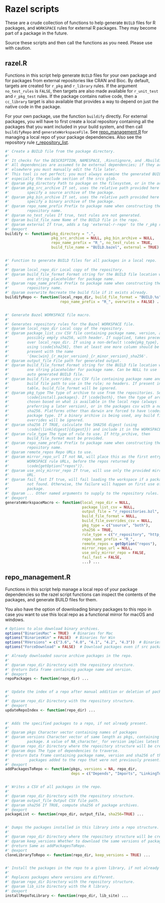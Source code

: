 # Razel scripts

These are a crude collection of functions to help generate `BUILD` files for R
packages, and `WORKSPACE` rules for external R packages. They may become part
of a package in the future.

Source these scripts and then call the functions as you need. Please use with
caution.

## razel.R

Functions in this script help generate `BUILD` files for your own package and
for packages from external repositories like CRAN and Bioc. By default, targets
are created for `r_pkg` and `r_library` rules. If the argument `no_test_rules`
is `FALSE`, then targets are also made available for `r_unit_test` and
`r_pkg_test` rules. If the package contains native code, then a `cc_library`
target is also available that provides a way to depend on just the native code
in the package.

For your own package, use the function `buildify` directly. For external
packages, you will have to first create a local repository containing all the
packages that you want included in your build system, and then call
`buildifyRepo` and `generateWorkspaceFile`. See
[repo_management.R](#repo_managementr) for managing a local repo of your package
dependencies. Also see the repository rule
[r_repository_list][r_repository_list].

```R
#' Create a BUILD file from the package directory.
#'
#' It checks for the DESCRIPTION, NAMESPACE, .Rinstignore, and .Rbuildignore files.
#' All dependencies are assumed to be external dependencies; if they are present
#' elsewhere you must manually edit the file later.
#' This tool is not perfect; you must always examine the generated BUILD file,
#' especially the exclude section of the srcs glob.
#' @param pkg_directory Path to package on the filesystem, or in the archive.
#' @param pkg_src_archive If set, uses the relative path provided here to
#'        specify a source archive of the package.
#' @param pkg_bin_archive If set, uses the relative path provided here to
#'        specify a binary archive of the package.
#' @param repo_name_prefix Prefix to package name when constructing the bazel
#'        repository name.
#' @param no_test_rules If true, test rules are not generated.
#' @param build_file_name Name of the BUILD file in the repo.
#' @param external If true, adds a tag 'external-r-repo' to the r_pkg rule.
#' @export
buildify <- function(pkg_directory = ".",
                     pkg_src_archive = NULL, pkg_bin_archive = NULL,
                     repo_name_prefix = "R_", no_test_rules = TRUE,
                     build_file_name = "BUILD.bazel", external = TRUE) ...


#' Function to generate BUILD files for all packages in a local repo.
#'
#' @param local_repo_dir Local copy of the repository.
#' @param build_file_format Format string for the BUILD file location with
#'        one string placeholder for package name.
#' @param repo_name_prefix Prefix to package name when constructing the bazel
#'        repository name.
#' @param overwrite Recreate the build file if it exists already.
buildifyRepo <- function(local_repo_dir, build_file_format = "BUILD.%s",
                         repo_name_prefix = "R_", overwrite = FALSE) ...


#' Generate Bazel WORKSPACE file macro.
#'
#' Generates repository rules for the Bazel WORKSPACE file.
#' @param local_repo_dir Local copy of the repository.
#' @param package_list_csv CSV file containing package name, version, and
#'        possibly empty sha256, with header. If supplied, takes precedence
#'        over local_repo_dir. If using a non-default \code{pkg_type}, and
#'        using \code{sha256}, then at least one more column should be
#'        present with the name
#'        '{mac|win}_{r_major_version}_{r_minor_version}_sha256'.
#' @param output_file File path for generated output.
#' @param build_file_format Format string for the BUILD file location with
#'        one string placeholder for package name. Can be NULL to use
#'        auto generated BUILD file.
#' @param build_file_overrides_csv CSV file containing package name and
#'        build file path to use in the rule; no headers. If present in this
#'        table, build_file_format will be ignored.
#' @param pkg_type The type of archive to use from the repositories. See
#'        \code{install.packages}. If \code{both}, then the type of archive is
#'        chosen based on what is available in the local repo (always
#'        preferring a later version), or in the packages csv with a non-NA
#'        sha256. Platforms other than darwin are forced to have \code{source}
#'        package type. If a binary archive is being used, any build file
#'        overrides will be ignored.
#' @param sha256 If TRUE, calculate the SHA256 digest (using
#'        \code{\link[digest]{digest}}) and include it in the WORKSPACE rule.
#' @param rule_type The type of rule to use. If http_archive, then
#'        build_file_format must be provided.
#' @param repo_name_prefix Prefix to package name when constructing the bazel
#'        repository name.
#' @param remote_repos Repo URLs to use.
#' @param mirror_repo_url If not NA, will place this as the first entry in the
#'        WORKSPACE rule URLs, before the repos returned by
#'        \code{getOption("repos")}.
#' @param use_only_mirror_repo If true, will use only the provided mirror repo
#'        URL.
#' @param fail_fast If true, will fail loading the workspace if a package was
#'        not found. Otherwise, the failure will happen on first use of the
#'        package.
#' @param ... Other named arguments to supply to the repository rules.
#' @export
generateWorkspaceMacro <- function(local_repo_dir = NULL,
                                   package_list_csv = NULL,
                                   output_file = "r_repositories.bzl",
                                   build_file_format = NULL,
                                   build_file_overrides_csv = NULL,
                                   pkg_type = c("source", "both"),
                                   sha256 = TRUE,
                                   rule_type = c("r_repository", "http_archive"),
                                   repo_name_prefix = "R_",
                                   remote_repos = getOption("repos"),
                                   mirror_repo_url = NULL,
                                   use_only_mirror_repo = FALSE,
                                   fail_fast = FALSE,
                                   ...) ...
```

## repo_management.R

Functions in this script help manage a local repo of your package dependencies
so the razel script functions can inspect the contents of the packages, and
generate BUILD files for them.

You also have the option of downloading binary packages to this repo in case
you want to use this local repo as a functional mirror for macOS and windows.

```R
# Options to also download binary archives.
options("BinariesMac" = TRUE)  # Binaries for Mac
options("BinariesWin" = FALSE)  # Binaries for Win
options("RVersions" = c("3.6", "4.0", "4.1", "4.2", "4.3"))  # Binaries for these R versions.
options("ForceDownload" = FALSE)  # Download packages even if src package already present in repo.

#' Already downloaded source archive packages in the repo.
#'
#' @param repo_dir Directory with the repository structure.
#' @return Data frame containing package name and version.
#' @export
repoPackages <- function(repo_dir) ...


#' Update the index of a repo after manual addition or deletion of packages.
#'
#' @param repo_dir Directory with the repository structure.
#' @export
updateRepoIndex <- function(repo_dir) ...


#' Adds the specified packages to a repo, if not already present.
#'
#' @param pkgs Character vector containing names of packages
#' @param versions Character vector of same length as pkgs, containing version strings for each
#'        package. A value of NA_character_ for version implies latest available package.
#' @param repo_dir Directory where the repository structure will be created.
#' @param deps The type of dependencies to traverse.
#' @return Data frame containing package name, version and sha256 of the source archive for all
#'         packages added to the repo that were not previously present.
#' @export
addPackagesToRepo <- function(pkgs, versions = NA, repo_dir,
                              deps = c("Depends", "Imports", "LinkingTo")) ...


#' Writes a CSV of all packages in the repo.
#'
#' @param repo_dir Directory with the repository structure.
#' @param output_file Output CSV file path.
#' @param sha256 If TRUE, compute sha256 of package archives.
#' @export
packageList <- function(repo_dir, output_file, sha256=TRUE) ...


#' Dumps the packages installed in this library into a repo structure.
#'
#' @param repo_dir Directory where the repository structure will be created.
#' @param keep_versions Whether to download the same versions of packages as in this library.
#' @return Same as addPackagesToRepo.
#' @export
cloneLibraryToRepo <- function(repo_dir, keep_versions = TRUE) ...


#' Install the packages in the repo to a given library, if not already installed.
#'
#' Replaces packages where versions are different.
#' @param repo_dir Directory with the repository structure.
#' @param lib_site Directory with the R library.
#' @export
installRepoToLibrary <- function(repo_dir, lib_site) ...
```

[r_repository_list]: ../README.md#r_repository_list
